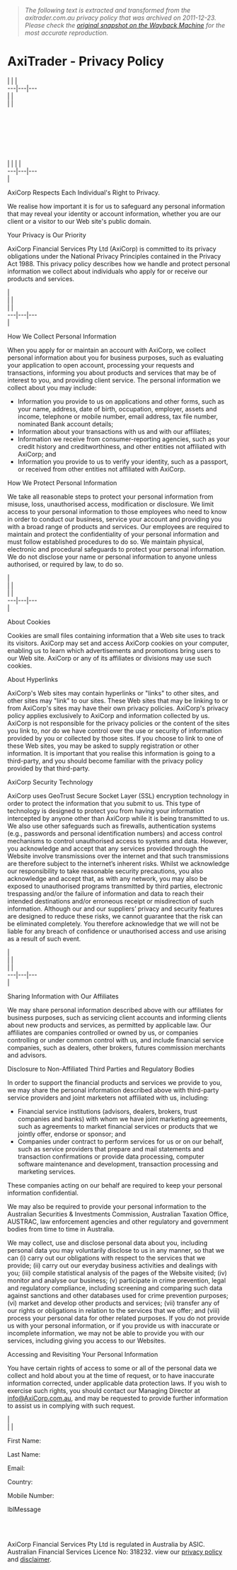 > *The following text is extracted and transformed from the axitrader.com.au privacy policy that was archived on 2011-12-23. Please check the [original snapshot on the Wayback Machine](https://web.archive.org/web/20111223054435id_/http%3A//www.axitrader.com.au/privacy-policy.aspx) for the most accurate reproduction.*

# AxiTrader - Privacy Policy

|  |  |   
---|---|---  
|  |   
|  |  [](https://web.archive.org/web/20111223054435id_/http%3A//www.axitrader.com.au/open-account.aspx)  
[](https://web.archive.org/web/20111223054435id_/http%3A//www.axitrader.com.au/howto-fund-account.aspx)  
[](https://web.archive.org/web/20111223054435id_/http%3A//www.axitrader.com.au/credit-card-funding.aspx)  
[](https://web.archive.org/web/20111223054435id_/http%3A//www.axitrader.com.au/Market-News.aspx)  
[](https://web.archive.org/web/20111223054435id_/http%3A//www.axitrader.com.au/Education.aspx)  
[](https://web.archive.org/web/20111223054435id_/http%3A//www.axitrader.com.au/attend-a-seminar.aspx)  
[](https://web.archive.org/web/20111223054435id_/http%3A//www.axitrader.com.au/Trading-Challenge.aspx)  
[](https://web.archive.org/web/20111223054435id_/http%3A//www.axitrader.com.au/MYFX-Information.aspx)  
|  | | |   
---|---|---  
| 

AxiCorp Respects Each Individual's Right to Privacy.

We realise how important it is for us to safeguard any personal information that may reveal your identity or account information, whether you are our client or a visitor to our Web site's public domain.

Your Privacy is Our Priority

AxiCorp Financial Services Pty Ltd (AxiCorp) is committed to its privacy obligations under the National Privacy Principles contained in the Privacy Act 1988. This privacy policy describes how we handle and protect personal information we collect about individuals who apply for or receive our products and services.

|   
| |   
| |   
---|---|---  
| 

How We Collect Personal Information

When you apply for or maintain an account with AxiCorp, we collect personal information about you for business purposes, such as evaluating your application to open account, processing your requests and transactions, informing you about products and services that may be of interest to you, and providing client service. The personal information we collect about you may include:

  * Information you provide to us on applications and other forms, such as your name, address, date of birth, occupation, employer, assets and income, telephone or mobile number, email address, tax file number, nominated Bank account details;
  * Information about your transactions with us and with our affiliates;
  * Information we receive from consumer-reporting agencies, such as your credit history and creditworthiness, and other entities not affiliated with AxiCorp; and
  * Information you provide to us to verify your identity, such as a passport, or received from other entities not affiliated with AxiCorp.



How We Protect Personal Information

We take all reasonable steps to protect your personal information from misuse, loss, unauthorised access, modification or disclosure. We limit access to your personal information to those employees who need to know in order to conduct our business, service your account and providing you with a broad range of products and services. Our employees are required to maintain and protect the confidentiality of your personal information and must follow established procedures to do so. We maintain physical, electronic and procedural safeguards to protect your personal information. We do not disclose your name or personal information to anyone unless authorised, or required by law, to do so.

|   
| |   
| |   
---|---|---  
| 

About Cookies

Cookies are small files containing information that a Web site uses to track its visitors. AxiCorp may set and access AxiCorp cookies on your computer, enabling us to learn which advertisements and promotions bring users to our Web site. AxiCorp or any of its affiliates or divisions may use such cookies.

About Hyperlinks

AxiCorp's Web sites may contain hyperlinks or "links" to other sites, and other sites may "link" to our sites. These Web sites that may be linking to or from AxiCorp's sites may have their own privacy policies. AxiCorp's privacy policy applies exclusively to AxiCorp and information collected by us. AxiCorp is not responsible for the privacy policies or the content of the sites you link to, nor do we have control over the use or security of information provided by you or collected by those sites. If you choose to link to one of these Web sites, you may be asked to supply registration or other information. It is important that you realise this information is going to a third-party, and you should become familiar with the privacy policy provided by that third-party.

AxiCorp Security Technology

AxiCorp uses GeoTrust Secure Socket Layer (SSL) encryption technology in order to protect the information that you submit to us. This type of technology is designed to protect you from having your information intercepted by anyone other than AxiCorp while it is being transmitted to us. We also use other safeguards such as firewalls, authentication systems (e.g., passwords and personal identification numbers) and access control mechanisms to control unauthorised access to systems and data. However, you acknowledge and accept that any services provided through the Website involve transmissions over the internet and that such transmissions are therefore subject to the internet’s inherent risks. Whilst we acknowledge our responsibility to take reasonable security precautions, you also acknowledge and accept that, as with any network, you may also be exposed to unauthorised programs transmitted by third parties, electronic trespassing and/or the failure of information and data to reach their intended destinations and/or erroneous receipt or misdirection of such information. Although our and our suppliers’ privacy and security features are designed to reduce these risks, we cannot guarantee that the risk can be eliminated completely. You therefore acknowledge that we will not be liable for any breach of confidence or unauthorised access and use arising as a result of such event.

|   
| |   
| |   
---|---|---  
| 

Sharing Information with Our Affiliates

We may share personal information described above with our affiliates for business purposes, such as servicing client accounts and informing clients about new products and services, as permitted by applicable law. Our affiliates are companies controlled or owned by us, or companies controlling or under common control with us, and include financial service companies, such as dealers, other brokers, futures commission merchants and advisors.

Disclosure to Non-Affiliated Third Parties and Regulatory Bodies

In order to support the financial products and services we provide to you, we may share the personal information described above with third-party service providers and joint marketers not affiliated with us, including:

  * Financial service institutions (advisors, dealers, brokers, trust companies and banks) with whom we have joint marketing agreements, such as agreements to market financial services or products that we jointly offer, endorse or sponsor; and
  * Companies under contract to perform services for us or on our behalf, such as service providers that prepare and mail statements and transaction confirmations or provide data processing, computer software maintenance and development, transaction processing and marketing services.

These companies acting on our behalf are required to keep your personal information confidential.




We may also be required to provide your personal information to the Australian Securities & Investments Commission, Australian Taxation Office, AUSTRAC, law enforcement agencies and other regulatory and government bodies from time to time in Australia.

We may collect, use and disclose personal data about you, including personal data you may voluntarily disclose to us in any manner, so that we can (i) carry out our obligations with respect to the services that we provide; (ii) carry out our everyday business activities and dealings with you; (iii) compile statistical analysis of the pages of the Website visited; (iv) monitor and analyse our business; (v) participate in crime prevention, legal and regulatory compliance, including screening and comparing such data against sanctions and other databases used for crime prevention purposes; (vi) market and develop other products and services; (vii) transfer any of our rights or obligations in relation to the services that we offer; and (viii) process your personal data for other related purposes. If you do not provide us with your personal information, or if you provide us with inaccurate or incomplete information, we may not be able to provide you with our services, including giving you access to our Websites.

Accessing and Revisiting Your Personal Information

You have certain rights of access to some or all of the personal data we collect and hold about you at the time of request, or to have inaccurate information corrected, under applicable data protection laws. If you wish to exercise such rights, you should contact our Managing Director at [info@AxiCorp.com.au](mailto:info@axicorp.com.au), and may be requested to provide further information to assist us in complying with such request.

|   
| |   
  
First Name:   


Last Name:   


Email:   


Country:   


Mobile Number:   


lblMessage

[](https://web.archive.org/web/20111223054435id_/http%3A//www.axitrader.com.au/forex-trading-broker.aspx)  
[](https://web.archive.org/web/20111223054435id_/http%3A//www.axitrader.com.au/introducing-brokers.aspx)  
[](https://web.archive.org/web/20111223054435id_/http%3A//www.axitrader.com.au/metatrader-download-refer-a-lead.aspx)  
  
AxiCorp Financial Services Pty Ltd is regulated in Australia by ASIC. Australian Financial Services Licence No: 318232. view our [privacy policy](https://web.archive.org/web/20111223054435id_/http%3A//www.axitrader.com.au/privacy-policy.aspx) and [disclaimer](https://web.archive.org/web/20111223054435id_/http%3A//www.axitrader.com.au/P-Disclaimer.htm).
